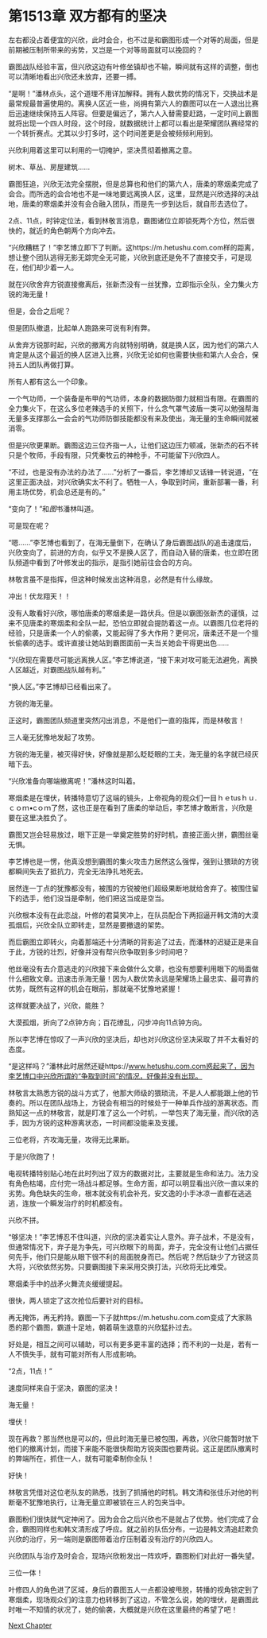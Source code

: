 # 第1513章 双方都有的坚决

左右都没占着便宜的兴欣，此时会合，也不过是和霸图形成一个对等的局面，但是前期被压制所带来的劣势，又岂是一个对等局面就可以挽回的？

霸图战队经验丰富，但兴欣这边有叶修坐镇却也不输，瞬间就有这样的调整，倒也可以清晰地看出兴欣还未放弃，还要一搏。

“是啊！”潘林点头，这个道理不用详加解释。拥有人数优势的情况下，交换战术是最常规最普遍使用的。离换人区近一些，尚拥有第六人的霸图可以在一人退出比赛后迅速继续保持五人阵容。但要是偏远了，第六人入替需要赶路，一定时间上霸图就将出现一个四人时段，这个时段，就数据统计上都可以看出是荣耀团队赛经常的一个转折赛点。尤其以少打多时，这个时间差更是会被频频利用到。

兴欣利用着这里可以利用的一切掩护，坚决贯彻着撤离之意。

树木、草丛、房屋建筑……

霸图狂追，兴欣无法完全摆脱，但是总算也和他们的第六人，唐柔的寒烟柔完成了会合。而所选的会合地也不是一味地要远离换人区，这里，显然是兴欣选择的决战地，唐柔的寒烟柔并没有会合融入团队，而是先一步到达后，就自形去选位了。

2点、11点，时钟定位法，看到林敬言消息，霸图诸位立即锁死两个方位，然后很快的，就近的角色朝两个方向冲去。

“兴欣糟糕了！”李艺博立即下了判断。这https://m.hetushu.com.com样的距离，想让整个团队逃得无影无踪完全无可能，兴欣到底还是免不了直接交手，可是现在，他们却少着一人。

就在兴欣舍弃方锐直接撤离后，张新杰没有一丝犹豫，立即指示全队，全力集火方锐的海无量！

但是，会合之后呢？

但是团队撤退，比起单人跑路来可说有利有弊。

从舍弃方锐那时起，兴欣的撤离方向就特别明确，就是换人区，因为他们的第六人肯定是从这个最近的换人区进入比赛，兴欣无论如何也需要快些和第六人会合，保持五人团队再做打算。

所有人都有这么一个印象。

一个气功师，一个装备是布甲的气功师，本身的数据防御力就相当有限。在霸图的全力集火下，在这么多位老辣选手的关照下，什么念气罩气波盾一类可以勉强帮海无量多支撑那么一会会的气功师防御技能都没有来及使出，海无量的生命瞬间就被消零。

但是兴欣更果断。霸图这边三位齐指一人，让他们这边压力顿减，张新杰的石不转只是个牧师，手段有限，只凭秦牧云的神枪手，不可能留下兴欣四人。

“不过，也是没有办法的办法了……”分析了一番后，李艺博却又话锋一转说道，“在这里正面决战，对兴欣确实太不利了。牺牲一人，争取到时间，重新部署一番，利用主场优势，机会总还是有的。”

“变向了！”和*图*书潘林叫道。

可是现在呢？

“嗯……”李艺博也看到了，在海无量倒下，在确认了身后霸图战队的追击速度后，兴欣变向了，前进的方向，似乎又不是换人区了，而自动入替的唐柔，也立即在团队频道中看到了叶修发出的指示，是指引她前往会合的方向。

林敬言虽不是指挥，但这种时候发出这种消息，必然是有什么缘故。

冲出！伏龙翔天！！

没有人敢看好兴欣，哪怕唐柔的寒烟柔是一路伏兵。但是以霸图张新杰的谨慎，过来不见唐柔的寒烟柔和全队一起，恐怕立即就会提防着这一点。以霸图几位老将的经验，只是唐柔一个人的偷袭，又能起得了多大作用？更何况，唐柔还不是一个擅长偷袭的选手。或许直接让她站到霸图面前一夫当关她会干得更出色……

“兴欣现在需要尽可能远离换人区。”李艺博说道，“接下来对攻可能无法避免，离换人区越近，对霸图战队越有利。”

“换人区。”李艺博却已经看出来了。

方锐的海无量。

正这时，霸图团队频道里突然闪出消息，不是他们一直的指挥，而是林敬言！

三人毫无犹豫地发起了攻势。

方锐的海无量，被灭得好快，好像就是那么眨眨眼的工夫，海无量的名字就已经灰暗下去。

“兴欣准备向哪端撤离呢！”潘林这时叫着。

寒烟柔是在埋伏，转播特意切了这端的镜头，上帝视角的观众们一目ｈｅtusｈｕ.ｃｏｍ•cｏｍ了然，这也正是在看到了唐柔的举动后，李艺博才敢断言，兴欣是要在这里决胜负了。

霸图又岂会轻易放过，眼下正是一举奠定胜势的好时机，直接正面火拼，霸图丝毫无惧。

李艺博也是一愣，他真没想到霸图的集火攻击力居然这么强悍，强到让猥琐的方锐都瞬间失去了抵抗力，完全无法挣扎地死去。

居然连一丁点的犹豫都没有，被围的方锐被他们超级果断地就给舍弃了。被围住留下的选手，他们没当是牵制，他们把这当成是空当。

兴欣根本没有在此恋战，叶修的君莫笑冲上，在队员配合下两招逼开韩文清的大漠孤烟后，兴欣全队立即转走，显然是要撤退的架势。

而后霸图立即转火，向着那端还十分清晰的背影追了过去，而潘林的迟疑正是来自于此，方锐的壮烈，好像并没有帮兴欣争取到多少时间吧？

他丝毫没有去介意逃走的兴欣接下来会做什么文章，也没有想要利用眼下的局面做什么细致文章。迅速击杀海无量！因为人数优势永远是荣耀场上最忠实、最可靠的优势，既然有这样的机会在眼前，那就毫不犹豫地紧握！

这样就要决战了，兴欣，能胜？

大漠孤烟，折向了2点钟方向；百花缭乱，闪步冲向11点钟方向。

所以李艺博在惊叹了一声兴欣的坚决后，却也对兴欣这份坚决采取了并不太看好的态度。

“是这样吗？”潘林此时居然还疑https://www.hetushu.com.com惑起来了，因为李艺博口中兴欣所谓的“争取到时间”的情况，好像并没有出现。

林敬言太熟悉方锐的战斗方式了，他那大师级的猥琐流，不是人人都能跟上他的节奏的。所以在团队战场上，方锐会有相当的时候处于一种单兵作战的游离状态。而熟知这一点的林敬言，就是盯准了这么一个时机，一举包夹了海无量，而兴欣的选手，因为方锐的这种游离状态，一时间都没能来及支援。

三位老将，齐攻海无量，攻得无比果断。

于是兴欣跑了！

电视转播特别贴心地在此时列出了双方的数据对比，主要就是生命和法力。法力没有角色枯竭，应付完一场战斗都足够。生命方面，却可以明显看出兴欣一直以来的劣势。角色缺失的生命，根本就没有机会补充，安文逸的小手冰凉一直都在逃逃逃，连放一个瞬发治疗的时机都没有。

兴欣不拼。

“够坚决！”李艺博忍不住叫道，兴欣的坚决着实让人意外。弃子战术，不是没有，但通常情况下，弃子是为争先，可兴欣眼下的局面，弃子，完全没有让他们占据任何先手，他们只是能从眼下很不利的局面脱身而已。然后呢？然后缺少了方锐这员大将，兴欣依然劣势。只要霸图接下来采用交换打法，兴欣将无比难受。

寒烟柔手中的战矛火舞流炎缓缓提起。

很快，两人锁定了这次抢位后要针对的目标。

再无掩饰，再无矜持。霸图一下子就https://m.hetushu.com.com变成了大家熟悉的那个霸图，霸道十足地，朝着萌生退意的兴欣猛扑过去。

好处是，相互之间可以辅助，可以有更多更丰富的选择；而不利的一处是，若有一人不慎失手，就有可能对所有人形成影响。

“2点，11点！”

速度同样来自于坚决，霸图的坚决！

海无量！

埋伏！

现在再救？那当然也是可以的，但此时海无量已被包围，再救，兴欣只能暂时放下他们的撤离计划，而接下来能不能很快帮助方锐突围也要两说。这正是团队撤离时的弊端所在，抓住一人，就有可能牵制你全队！

好快！

林敬言凭借对这位老队友的熟悉，找到了抓捕他的时机。韩文清和张佳乐对他的判断毫不犹豫地执行，让海无量立即被锁在三人的包夹当中。

霸图粉们很快就气定神闲了。因为会合之后兴欣也不是就占了优势。他们完成了会合，霸图同样也和韩文清形成了呼应。就之前的队伍分布，一边是韩文清追赶欺负兴欣的治疗，另一端则是霸图带着治疗压制着没有治疗的兴欣四人。

兴欣团队与治疗及时会合，现场兴欣粉发出一阵欢呼，霸图粉们对此好一番失望。

三位一体！

叶修四人的角色进了区域，身后的霸图五人一点都没被甩脱，转播的视角锁定到了寒烟柔，现场观众们的注意力也转移到了这边，不管怎么说，她的埋伏，是霸图此时唯一不知情的状况了，她的偷袭，大概就是兴欣在这里最终的希望了吧！



[Next Chapter](%E7%AC%AC1514%E7%AB%A0%20%E8%BE%83%E4%B8%BA%E6%9C%89%E5%88%A9%E7%9A%84%E5%9C%B0%E5%BD%A2.md)